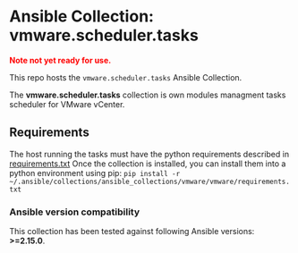 <style>
r { color: Red }
o { color: Orange }
g { color: Green }
</style>

# Ansible Collection: vmware.scheduler.tasks
<r>**Note not yet ready for use.**</r>

This repo hosts the `vmware.scheduler.tasks` Ansible Collection.

The **vmware.scheduler.tasks** collection is own modules managment tasks scheduler for VMware vCenter. 

## Requirements
The host running the tasks must have the python requirements described in [requirements.txt](https://github.com/ansible-collections/vmware.vmware/blob/main/requirements.txt)
Once the collection is installed, you can install them into a python environment using pip: `pip install -r ~/.ansible/collections/ansible_collections/vmware/vmware/requirements.txt`

### Ansible version compatibility

This collection has been tested against following Ansible versions: **>=2.15.0**.


